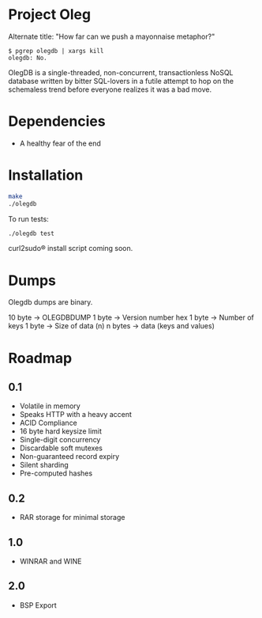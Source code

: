 Project Oleg
============

Alternate title: "How far can we push a mayonnaise metaphor?"

````
$ pgrep olegdb | xargs kill
olegdb: No.
````

OlegDB is a single-threaded, non-concurrent, transactionless NoSQL database
written by bitter SQL-lovers in a futile attempt to hop on the schemaless trend
before everyone realizes it was a bad move.

Dependencies
============

* A healthy fear of the end

Installation
============

```bash
make
./olegdb
```

To run tests:

```bash
./olegdb test
```

curl2sudo® install script coming soon.

Dumps
=====

Olegdb dumps are binary.

10 byte -> OLEGDBDUMP
1 byte  -> Version number hex
1 byte  -> Number of keys
1 byte  -> Size of data (n)
n bytes -> data (keys and values)

Roadmap
=======

0.1
---

* Volatile in memory
* Speaks HTTP with a heavy accent
* ACID Compliance
* 16 byte hard keysize limit
* Single-digit concurrency
* Discardable soft mutexes
* Non-guaranteed record expiry
* Silent sharding
* Pre-computed hashes

0.2
---
* RAR storage for minimal storage

1.0
---

* WINRAR and WINE

2.0
---
* BSP Export
